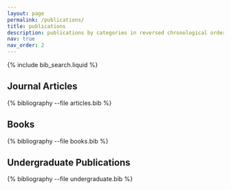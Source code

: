 ```yaml
---
layout: page
permalink: /publications/
title: publications
description: publications by categories in reversed chronological order. generated by jekyll-scholar.
nav: true
nav_order: 2
---
```

<!-- _pages/publications.md -->

<!-- Bibsearch Feature -->
{% include bib_search.liquid %}

<h2 class="mt-4">Journal Articles</h2>
<div class="publications">
{% bibliography --file articles.bib %}
</div>

<h2 class="mt-4">Books</h2>
<div class="publications">
{% bibliography --file books.bib %}
</div>

<h2 class="mt-4">Undergraduate Publications</h2>
<div class="publications">
{% bibliography --file undergraduate.bib %}
</div>
